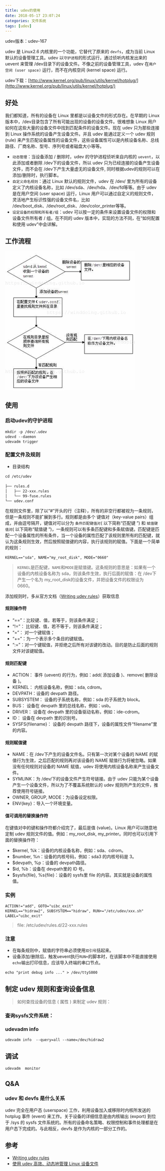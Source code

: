 ```yaml
---
title: udev的使用
date: 2018-05-17 23:07:24
categories: 文件系统
tags: [udev]
---
```


udev版本：udev-167

udev 是 Linux2.6 内核里的一个功能，它替代了原来的 `devfs`，成为当前 Linux 默认的设备管理工具。udev 以`守护进程`的形式运行，通过侦听内核发出来的 uevent 来管理 /dev目录下的设备文件。不像之前的设备管理工具，udev 在`用户空间 (user space)` 运行，而不在内核空间 (kernel space) 运行。

udev下载：[http://www.kernel.org/pub/linux/utils/kernel/hotplug/](http://www.kernel.org/pub/linux/utils/kernel/hotplug/)
<!--more-->

## 好处

我们都知道，所有的设备在 Linux 里都是以设备文件的形式存在。在早期的 Linux 版本中，/dev目录包含了所有可能出现的设备的设备文件。很难想象 Linux 用户如何在这些大量的设备文件中找到匹配条件的设备文件。现在 udev 只为那些连接到 Linux 操作系统的设备产生设备文件。并且 udev 能通过定义一个 udev 规则 (rule) 来产生匹配设备属性的设备文件，这些设备属性可以是内核设备名称、总线路径、厂商名称、型号、序列号或者磁盘大小等等。

* `动态管理`：当设备添加 / 删除时，udev 的守护进程侦听来自内核的 `uevent`，以此添加或者删除 /dev下的设备文件，所以 udev 只为已经连接的设备产生设备文件，而不会在 /dev下产生大量虚无的设备文件, 同时根据udev的规则可以在添加/删除时，执行脚本。
* `自定义命名规则`：通过 Linux 默认的规则文件，udev 在 /dev/ 里为所有的设备定义了内核设备名称，比如 /dev/sda、/dev/hda、/dev/fd等等。由于 udev 是在用户空间 (user space) 运行，Linux 用户可以通过自定义的规则文件，灵活地产生标识性强的设备文件名，比如 /dev/boot_disk、/dev/root_disk、/dev/color_printer等等。
* `设定设备的权限和所有者/组`：udev 可以按一定的条件来设置设备文件的权限和设备文件所有者 / 组。在不同的 udev 版本中，实现的方法不同，在“如何配置和使用 udev”中会详解。


## 工作流程

![udev工作流程](/images/udev/udev_work_flow.jpg)


## 使用

### 启动udev的守护进程

```
mkdir -p /dev/.udev
udevd --daemon
udevadm trigger
```

### 配置文件及规则

* 目录结构

```
cd /etc/udev

├── rules.d                                   
│   ├── 22-xxx.rules                         
│   └── 99-fuse.rules           
└── udev.conf                                 
```

在规则文件里，除了以“#”开头的行（注释），所有的非空行都被视为一条规则，但是一条规则不能扩展到多行。规则都是由多个 键值对（key-value pairs）组成，并由逗号隔开，键值对可以分为 `条件匹配键值对`( 以下简称“匹配键 ”) 和 `赋值键值对`( 以下简称“赋值键 ”)，一条规则可以有多条匹配键和多条赋值键。匹配键是匹配一个设备属性的所有条件，当一个设备的属性匹配了该规则里所有的匹配键，就认为这条规则生效，然后按照赋值键的内容，执行该规则的赋值。下面是一个简单的规则：
```
KERNEL=="sda", NAME="my_root_disk", MODE="0660"
```
>`KERNEL`是匹配键，`NAME`和`MODE`是赋值键。这条规则的意思是：如果有一个设备的内核设备名称为 sda，则该条件生效，执行后面的赋值：在 /dev下产生一个名为 my_root_disk的设备文件，并把设备文件的权限设为 0660。

添加规则时，多从官方文档（[Writing udev rules](http://www.reactivated.net/writing_udev_rules.html)）获取信息

#### 规则操作符

* “==”：比较键、值，若等于，则该条件满足；
* “!=”： 比较键、值，若不等于，则该条件满足；
* “=”： 对一个键赋值；
* “+=”：为一个表示多个条目的键赋值。
* “:=”：对一个键赋值，并拒绝之后所有对该键的改动。目的是防止后面的规则文件对该键赋值。

#### 规则匹配键

* ACTION： 事件 (uevent) 的行为，例如：add( 添加设备 )、remove( 删除设备 )。
* KERNEL： 内核设备名称，例如：sda, cdrom。
* DEVPATH：设备的 devpath 路径。
* SUBSYSTEM： 设备的子系统名称，例如：sda 的子系统为 block。
* BUS： 设备在 devpath 里的总线名称，例如：usb。
* DRIVER： 设备在 devpath 里的设备驱动名称，例如：ide-cdrom。
* ID： 设备在 devpath 里的识别号。
* SYSFS{filename}： 设备的 devpath 路径下，设备的属性文件“filename”里的内容。

#### 规则赋值键

* NAME：在 /dev下产生的设备文件名。只有第一次对某个设备的 NAME 的赋值行为生效，之后匹配的规则再对该设备的 NAME 赋值行为将被忽略。如果没有任何规则对设备的 NAME 赋值，udev 将使用内核设备名称来产生设备文件。
* SYMLINK：为 /dev/下的设备文件产生符号链接。由于 udev 只能为某个设备产生一个设备文件，所以为了不覆盖系统默认的 udev 规则所产生的文件，推荐使用符号链接。
* OWNER, GROUP, MODE：为设备设定权限。
* ENV{key}：导入一个环境变量。

#### 值可调用的替换操作符

在键值对中的键和操作符都介绍完了，最后是值 (value)。Linux 用户可以随意地定制 udev 规则文件的值。例如：my_root_disk, my_printer。同时也可以引用下面的替换操作符：
* $kernel, %k：设备的内核设备名称，例如：sda、cdrom。
* $number, %n：设备的内核号码，例如：sda3 的内核号码是 3。
* $devpath, %p：设备的 devpath路径。
* $id, %b：设备在 devpath里的 ID 号。
* $sysfs{file}, %s{file}：设备的 sysfs里 file 的内容。其实就是设备的属性值。

### 实例

```
ACTION!="add", GOTO="uibc_exit"
KERNEL=="hidraw2", SUBSYSTEM=="hidraw", RUN+="/etc/udev/xxx.sh"
LABEL="uibc_exit"
```
>file: /etc/udev/rules.d/22-xxx.rules

### 注意

* 在每条规则中，赋值的字符串必须使用`双引号`括起来。
* 设备添加/删除后，触发uevent执行`RUN+`的脚本时，在该脚本中不能直接使用`echo`输出打印信息，应该导入终端的串口节点。
```
echo "print debug info ..." > /dev/ttyS000
```

## 制定 udev 规则和查询设备信息

>如何查找设备的信息 ( 属性 ) 来制定 udev 规则：

### 查询sysfs文件系统：


### udevadm info

```
udevadm info  --query=all --name=/dev/hidraw2
```

## 调试


```
udevadm  monitor
```

## Q&A

### udev 和 devfs 是什么关系
udev 完全在用户态 (userspace) 工作，利用设备加入或移除时内核所发送的hotplug 事件 (event) 来工作。关于设备的详细信息是由内核输出 (export) 到位于 /sys 的 sysfs 文件系统的。所有的设备命名策略、权限控制和事件处理都是在用户态下完成的。与此相反，devfs 是作为内核的一部分工作的。


## 参考

* [Writing udev rules](http://www.reactivated.net/writing_udev_rules.html)
* [使用 udev 高效、动态地管理 Linux 设备文件](https://www.ibm.com/developerworks/cn/linux/l-cn-udev/index.html?ca=drs-cn-0304)
